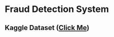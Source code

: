 # Fraud Detection System

## Kaggle Dataset ([Click Me](https://www.kaggle.com/datasets/ealaxi/paysim1))
